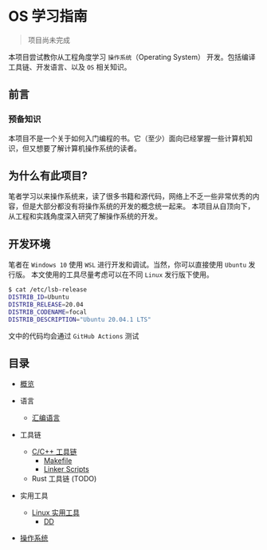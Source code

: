 # OS 学习指南

> 项目尚未完成

本项目尝试教你从工程角度学习 `操作系统`（Operating System） 开发。包括编译工具链、开发语言、以及 `OS` 相关知识。

## 前言

### 预备知识

本项目不是一个关于如何入门编程的书。它（至少）面向已经掌握一些计算机知识，但又想要了解计算机操作系统的读者。

## 为什么有此项目?

笔者学习以来操作系统来，读了很多书籍和源代码，网络上不乏一些非常优秀的内容，但是大部分都没有将操作系统的开发的概念统一起来。
本项目从自顶向下，从工程和实践角度深入研究了解操作系统的开发。

## 开发环境

笔者在 `Windows 10` 使用 `WSL` 进行开发和调试。当然，你可以直接使用 `Ubuntu` 发行版。
本文使用的工具尽量考虑可以在不同 `Linux` 发行版下使用。

```zsh
$ cat /etc/lsb-release
DISTRIB_ID=Ubuntu
DISTRIB_RELEASE=20.04
DISTRIB_CODENAME=focal
DISTRIB_DESCRIPTION="Ubuntu 20.04.1 LTS"
```

文中的代码均会通过 `GitHub Actions` 测试

## 目录

- [概览](./doc/README.md)

- 语言
  - [汇编语言](./doc/asm/README.md)

- 工具链
  - [C/C++ 工具链](./doc/gnu-toolchain/README.md)
    - [Makefile](./doc/gnu-toolchain/makefile/README.md)
    - [Linker Scripts](./doc/gnu-toolchain/linker-scripts/README.md)
  - Rust 工具链 (TODO)

- 实用工具
  - [Linux 实用工具](./doc/linux-utilities/README.md)
    - [DD](./doc/linux-utilities/dd.md)

- [操作系统](./doc/os/README.md)

